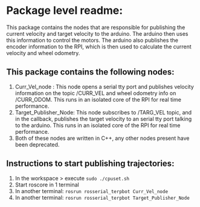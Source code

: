 # Package level readme:
This package contains the nodes that are responsible for publishing the current velocity and target velocity to the arduino. The arduino then uses this information to control the motors. The arduino also publishes the encoder information to the RPI, which is then used to calculate the current velocity and wheel odometry.

## This package contains the following nodes:
1. Curr_Vel_node : This node opens a serial tty port and publishes velocity information on the topic /CURR_VEL and
wheel odometry info on /CURR_ODOM. This runs in an isolated core of the RPI for real time performance.
2. Target_Publisher_Node: This node subscribes to /TARG_VEL topic, and in the callback, publishes the target velocity to an serial tty port talking to the arduino. This runs in an isolated core of the RPI for real time performance.
3. Both of these nodes are written in C++, any other nodes present have been deprecated.

## Instructions to start publishing trajectories:

1. In the workspace > execute ```sudo ./cpuset.sh```
2. Start roscore in 1 terminal
3. In another terminal: ``` rosrun rosserial_terpbot Curr_Vel_node ```
4. In another terminal: ``` rosrun rosserial_terpbot Target_Publisher_Node ```
